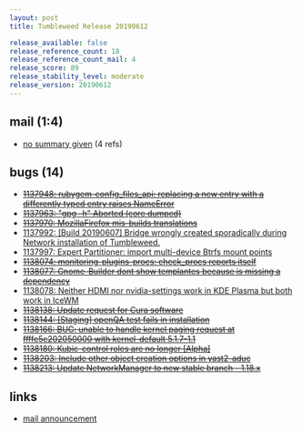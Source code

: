 ```yaml
---
layout: post
title: Tumbleweed Release 20190612

release_available: false
release_reference_count: 18
release_reference_count_mail: 4
release_score: 89
release_stability_level: moderate
release_version: 20190612
---
```


## mail (1:4)

- [no summary given](https://lists.opensuse.org/opensuse-factory/2019-06/msg00177.html) (4 refs)

## bugs (14)

<!--more-->

- ~~[1137948: rubygem-config_files_api: replacing a new entry with a differently typed entry raises NameError](https://bugzilla.opensuse.org/show_bug.cgi?id=1137948)~~
- ~~[1137963: "gpg -h" Aborted (core dumped)](https://bugzilla.opensuse.org/show_bug.cgi?id=1137963)~~
- ~~[1137970: MozillaFirefox mis-builds translations](https://bugzilla.opensuse.org/show_bug.cgi?id=1137970)~~
- [1137992: \[Build 20190607\] Bridge wrongly created sporadically during Network installation of Tumbleweed.](https://bugzilla.opensuse.org/show_bug.cgi?id=1137992)
- [1137997: Expert Partitioner: import multi-device Btrfs mount points](https://bugzilla.opensuse.org/show_bug.cgi?id=1137997)
- ~~[1138074: monitoring-plugins-procs: check_procs reports itself](https://bugzilla.opensuse.org/show_bug.cgi?id=1138074)~~
- ~~[1138077: Gnome-Builder dont show templantes because is missing a dependency](https://bugzilla.opensuse.org/show_bug.cgi?id=1138077)~~
- [1138078: Neither HDMI nor nvidia-settings work in KDE Plasma but both work in IceWM](https://bugzilla.opensuse.org/show_bug.cgi?id=1138078)
- ~~[1138138: Update request for Cura software](https://bugzilla.opensuse.org/show_bug.cgi?id=1138138)~~
- ~~[1138144: \[Staging\] openQA test fails in installation](https://bugzilla.opensuse.org/show_bug.cgi?id=1138144)~~
- ~~[1138166: BUG: unable to handle kernel paging request at ffffe5c202050000 with kernel-default 5.1.7-1.1](https://bugzilla.opensuse.org/show_bug.cgi?id=1138166)~~
- ~~[1138180: Kubic-control roles are no longer \[Alpha\]](https://bugzilla.opensuse.org/show_bug.cgi?id=1138180)~~
- ~~[1138203: Include other object creation options in yast2-aduc](https://bugzilla.opensuse.org/show_bug.cgi?id=1138203)~~
- ~~[1138213: Update NetworkManager to new stable branch - 1.18.x](https://bugzilla.opensuse.org/show_bug.cgi?id=1138213)~~



## links

- [mail announcement](https://lists.opensuse.org/opensuse-factory/2019-06/msg00175.html)

